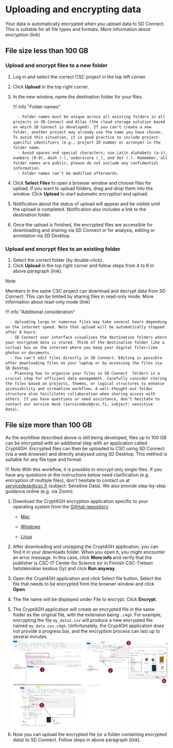 # Uploading and encrypting data 

Your data is automatically encrypted when you upload data to SD Connect. This is suitable for all file types and formats. More information about encryption (link)

## File size less than 100 GB

### Upload and encrypt files to a new folder

1. Log in and select the correct CSC project in the top left corner.
2. Click **Upload** in the top right corner.
3. In the new window, name the destination folder for your files. 

   !!! info "Folder names"
       
         - Folder names must be unique across all existing folders in all projects in SD Connect and Allas (the cloud storage solution based on which SD Connect is developed). If you can't create a new folder, another project may already use the name you have chosen. To avoid this situation, it is good practice to include project-specific identifiers (e.g., project ID number or acronym) in the folder name.
         - Avoid spaces and special characters; use Latin alphabets (a-z), numbers (0-9), dash (-), underscore (_), and dot (.). Remember, all folder names are public; please do not include any confidential information.
         - Folder names can't be modified afterwards.

4. Click **Select Files** to open a browser window and choose files for upload. If you want to upload folders, drag and drop them into the window. Click **Upload** to start automatic encryption and upload.
5. Notification about the status of upload will appear and be visible until the upload is completed. Notification also includes a link to the destination folder.
6. Once the upload is finished, the encrypted files are accessible for downloading and sharing via SD Connect or for analysis, editing or annotation via SD Desktop.

### Upload and encrypt files to an existing folder

1. Select the correct folder (by double-click).
2. Click **Upload** in the top right corner and follow steps from 4 to 6 in above paragraph (link).

Note

Members in the same CSC project can download and decrypt data from SD Connect. This can be limited by sharing files in read-only mode. More information about read-only mode (link)

!!! info "Additional consideration"

      - Uploading large or numerous files may take several hours depending on the internet speed. Note that upload will be automatically stopped after 8 hours.
      - SD Connect user interface visualises the destination folders where your encrypted data is stored. Think of the destination folder like a virtual box on the internet where you keep your digital files—like photos or documents.
      - You can't edit files directly in SD Connect. Editing is possible after downloading files on your laptop or by accessing the files via SD Desktop.
      - Planning how to organise your files in SD Connect  folders is a crucial step for efficient data management. Carefully consider storing the files based on projects, themes, or logical structures to enhance accessibility and streamline workflow. A well-thought-out folder structure also facilitates collaboration when sharing access with others. If you have questions or need assistance, don't hesitate to contact our service desk (servicedesk@csc.fi, subject: sensitive data).




## File size more than 100 GB

As the workflow described above is still being developed, files up to 100 GB can be encrypted with an additional step with an application called Crypt4GH. Encrypted files can then be uploaded to CSC using SD Connect (via a web browser) and directly analysed using SD Desktop. This method is suitable for any file type and format. 

!!! Note
    With this workflow, it is possible to encrypt only single files. If you have any questions or the instructions below need clarification (e.g. encryption of multiple files), don't hesitate to contact us at servicedesk@csc.fi (subject: Sensitive Data). We also provide step-by-step guidance online (e.g. via Zoom). 

1. Download the Crypt4GH encryption application specific to your operating system from the [GitHub repository](https://github.com/CSCfi/crypt4gh-gui):

      * [Mac](https://github.com/CSCfi/crypt4gh-gui/releases/download/v1.3.0/crypt4gh-gui-python3.10-macos-amd64.zip)

      * [Windows](https://github.com/CSCfi/crypt4gh-gui/releases/download/v1.3.0/crypt4gh-gui-python3.10-windows-amd64.zip)

      * [Linux](https://github.com/CSCfi/crypt4gh-gui/releases/download/v1.3.0/crypt4gh-gui-python3.10-linux-amd64.zip)

2. After downloading and unzipping the Crypt4GH application, you can find it in your downloads folder. When you open it, you might encounter an error message. In this case, click **More info** and verify that the publisher is CSC-IT Center for Science (or in Finnish CSC-Tieteen tietotekniikan keskus Oy) and click **Run anyway**.
3. Open the Crypt4GH application and click Select file button. Select the file that needs to be encrypted from the browser window and click **Open**.
4. The file name will be displayed under File to encrypt. Click **Encrypt**.
5. The Crypt4GH application will create an encrypted file in the same folder as the original file, with the extension being `.c4gh`. For example, encrypting the file `my_data1.csv` will produce a new encrypted file named `my_data.csv.c4gh`. Unfortunately, the Cryp4GH application does not provide a progress bar, and the encryption process can last up to several minutes.
[![SDConnect-cryp4ghapplication](images/connect/connect_encryption_large.png)](images/connect/connect_encryption_large.png)
6. Now you can upload the encrypted file (or a folder containing encrypted data) to SD Connect. Follow steps in above paragraph (link).

